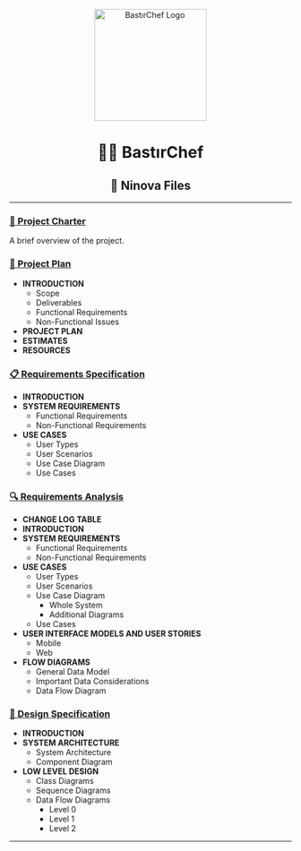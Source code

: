 <p align="center">
  <img src="images/bastırChefLogo.png" alt="BastırChef Logo" width="200"/>
</p>

<h1 align="center">👨‍🍳 BastırChef</h1>

<h2 align="center">📁 Ninova Files</h2>

---

### [📜 Project Charter](Project%20Charter.pdf)
A brief overview of the project.

### [📅 Project Plan](Project%20Plan.pdf)
- **INTRODUCTION**
    - Scope
    - Deliverables
    - Functional Requirements
    - Non-Functional Issues
- **PROJECT PLAN**
- **ESTIMATES**
- **RESOURCES**

### [📋 Requirements Specification](Requirements%20Specification.pdf)
- **INTRODUCTION**
- **SYSTEM REQUIREMENTS**
    - Functional Requirements
    - Non-Functional Requirements
- **USE CASES**
    - User Types
    - User Scenarios
    - Use Case Diagram
    - Use Cases

### [🔍 Requirements Analysis](Requirements%20Analysis.pdf)
- **CHANGE LOG TABLE**
- **INTRODUCTION**
- **SYSTEM REQUIREMENTS**
    - Functional Requirements
    - Non-Functional Requirements
- **USE CASES**
    - User Types
    - User Scenarios
    - Use Case Diagram
        - Whole System
        - Additional Diagrams
    - Use Cases
- **USER INTERFACE MODELS AND USER STORIES**
    - Mobile
    - Web
- **FLOW DIAGRAMS**
    - General Data Model 
    - Important Data Considerations
    - Data Flow Diagram

### [📐 Design Specification](Design%20Specification.pdf)
- **INTRODUCTION**
- **SYSTEM ARCHITECTURE**
    - System Architecture 
    - Component Diagram
- **LOW LEVEL DESIGN**
    - Class Diagrams
    - Sequence Diagrams 
    - Data Flow Diagrams
        - Level 0
        - Level 1
        - Level 2

---
